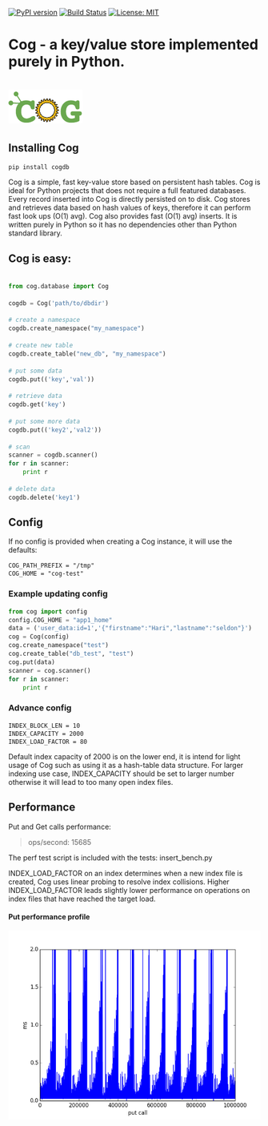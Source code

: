 [![PyPI version](https://badge.fury.io/py/cogdb.svg)](https://badge.fury.io/py/cogdb) [![Build Status](https://travis-ci.org/arun1729/cog.svg?branch=master)](https://travis-ci.org/arun1729/cog) [![License: MIT](https://img.shields.io/badge/License-MIT-yellow.svg)](https://opensource.org/licenses/MIT)

# Cog - a key/value store implemented purely in Python.
# ![ScreenShot](/cog-logo.png)


## Installing Cog
```
pip install cogdb
```

Cog is a simple, fast key-value store based on persistent hash tables. Cog is ideal for Python projects that does not require a full featured databases. 
Every record inserted into Cog is directly persisted on to disk. Cog stores and retrieves data based on hash values of keys, therefore it can perform fast look ups (O(1) avg). Cog also provides fast (O(1) avg) inserts. 
It is written purely in Python so it has no dependencies other than Python standard library.


## Cog is easy:
```python

from cog.database import Cog

cogdb = Cog('path/to/dbdir')

# create a namespace
cogdb.create_namespace("my_namespace")

# create new table
cogdb.create_table("new_db", "my_namespace")

# put some data
cogdb.put(('key','val'))

# retrieve data 
cogdb.get('key')

# put some more data
cogdb.put(('key2','val2'))

# scan
scanner = cogdb.scanner()
for r in scanner:
    print r
    
# delete data
cogdb.delete('key1')

```

## Config

If no config is provided when creating a Cog instance, it will use the defaults:

```
COG_PATH_PREFIX = "/tmp"
COG_HOME = "cog-test"
```

### Example updating config

```python
from cog import config
config.COG_HOME = "app1_home"
data = ('user_data:id=1','{"firstname":"Hari","lastname":"seldon"}')
cog = Cog(config)
cog.create_namespace("test")
cog.create_table("db_test", "test")
cog.put(data)
scanner = cog.scanner()
for r in scanner:
    print r

```

### Advance config

```
INDEX_BLOCK_LEN = 10
INDEX_CAPACITY = 2000
INDEX_LOAD_FACTOR = 80
```

Default index capacity of 2000 is on the lower end, it is intend for light usage of Cog such as using it as a hash-table data structure.
For larger indexing use case, INDEX_CAPACITY should be set to larger number otherwise it will lead to too many open index files.

## Performance

Put and Get calls performance:

> ops/second: 15685

The perf test script is included with the tests: insert_bench.py

INDEX_LOAD_FACTOR on an index determines when a new index file is created, Cog uses linear probing to resolve index collisions.
Higher INDEX_LOAD_FACTOR leads slightly lower performance on operations on index files that have reached the target load.

#### Put performance profile

![Put Perf](put_perf.png)